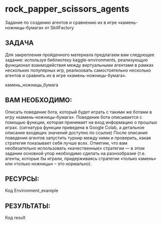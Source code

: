# rock_papper_scissors_agents
Задание по созданию агентов и сравнению их в игре «камень-ножницы-бумага» от SkillFactory
## ЗАДАЧА
Для закрепления пройденного материала предлагаем вам следующее задание: используя библиотеку kaggle-environments, реализующую функционал взаимодействия между виртуальными агентами в рамках нескольких популярных игр, реализовать самостоятельно несколько агентов и сравнить их в игре «камень-ножницы-бумага».

камень_ножницы_бумага

 

## ВАМ НЕОБХОДИМО:
Описать поведение бота, который будет играть с такими же ботами в игру «камень-ножницы-бумага». Поведение бота описывается с помощью функции, которая принимает на вход информацию о прошлых играх. (сигнатура функции приведена в Google Colab, а детальное описание входящих значений доступно по ссылке)
После описания поведения агентов запустить турнир между ними и проверить, какая стратегия показывает себя лучше всех.
Отметим, что вам необязательно использовать «качественные» стратегии — в этом задании основной упор необходимо сделать на разнообразие (т.е. агенты, которые бы играли, придерживаясь стратегии «только камень» или »только ножницы» – это нормально).

 

## РЕСУРСЫ:

Код Environment_example

## РЕЗУЛЬТАТЫ:
Код result
